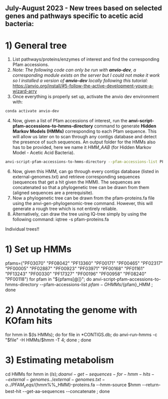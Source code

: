 ## July-August 2023 - New trees based on selected genes and pathways specific to acetic acid bacteria:

# 1) General tree
1. List pathways/proteins/enzymes of interest and find the corresponding Pfam accessions.
2. *Note: The following code can only be run with **anvio-dev**, a corresponding module exists on the server but I could not make it work so I installed a version of **anvio-dev** locally following this tutorial:* https://anvio.org/install/#5-follow-the-active-development-youre-a-wizard-arry
3. Once everything is properly set up, activate the anvio dev environment with:
```bash
conda activate anvio-dev
 ```
4. Now, given a list of Pfam accessions of interest, run the **anvi-script-pfam-accessions-to-hmms-directory** command to generate **Hidden Markov Models (HMMs)** corresponding to each Pfam sequence. This will allow us later on to scan through any contigs database and detect the presence of such sequences. An output folder for the HMMs also has to be provided, here we name it *HMM_AAB* (for Hidden Markov Model - Acetic Acid Bacteria).
```bash
anvi-script-pfam-accessions-to-hmms-directory --pfam-accessions-list PF03070 PF08042 PF13360 PF00171 PF00465 PF02317 PF00005 PF02887 PF00923 PF03971 PF00168 PF01161 PF13243 PF00330 PF17327 PF00196 PF00958 PF08240 PF00118  -O HMM_AAB<img width="812" alt="Screenshot 2023-08-21 at 10 56 47" src="https://github.com/THibaultBret/Fermentation-bacteria/assets/90853477/a441e04a-ba20-4c44-b817-a70f6c0c4e25">

 ```
6. Now, given this HMM, can go through every contigs database (listed in external-genomes.txt) and retrieve corresponding sequences (sequences that get a hit given the HMM). The sequences are concatenated so that a phylogenetic tree can be drawn from them (aligned sequences are a prerequisite).
7. Now a phylogenetic tree can be drawn from the pfam-proteins.fa file using the anvi-gen-phylogenomic-tree command. However, this will generate a rough tree which is not entirely reliable.
8. Alternatively, can draw the tree using IQ-tree simply by using the following command: iqtree -s pfam-proteins.fa

Individual trees!!
# 1) Set up HMMs
pfams=("PF03070" "PF08042" "PF13360" "PF00171" "PF00465" "PF02317" "PF00005" "PF02887" "PF00923" "PF03971" "PF00168" "PF01161" "PF13243" "PF00330" "PF17327" "PF00196" "PF00958" "PF08240" "PF00118")
for pfam in "${pfams[@]}"; do anvi-script-pfam-accessions-to-hmms-directory --pfam-accessions-list $pfam -O HMMs/${pfam}_HMM ; done

# 2) Annotating the genome with KOfam hits
for hmm in $(ls HMMs); do for file in *CONTIGS.db; do anvi-run-hmms -c "$file" -H HMMs/$hmm -T 4; done ; done

# 3) Estimating metabolism
cd HMMs
for hmm in $(ls); do anvi-get-sequences-for-hmm-hits --external-genomes ../external-genomes.txt -o  ../PFAM_seqs/${hmm%%_HMM}-proteins.fa --hmm-source $hmm --return-best-hit --get-aa-sequences --concatenate ; done
